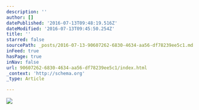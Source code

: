 ```yaml
---
description: ''
author: []
datePublished: '2016-07-13T09:48:19.516Z'
dateModified: '2016-07-13T09:45:50.254Z'
title: ''
starred: false
sourcePath: _posts/2016-07-13-90607262-6830-4634-aa56-df78239ee5c1.md
inFeed: true
hasPage: true
inNav: false
url: 90607262-6830-4634-aa56-df78239ee5c1/index.html
_context: 'http://schema.org'
_type: Article

---
```

![](https://the-grid-user-content.s3-us-west-2.amazonaws.com/e51a1434-15c1-47fe-9b08-7381c63b00d4.jpg)
